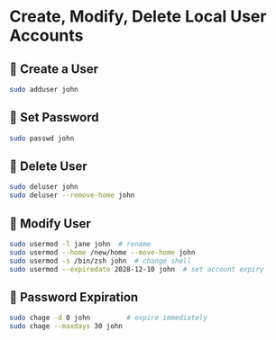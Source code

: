 # Create, Modify, Delete Local User Accounts

## 🔹 Create a User

```bash
sudo adduser john
```

## 🔹 Set Password

```bash
sudo passwd john
```

## 🔹 Delete User

```bash
sudo deluser john
sudo deluser --remove-home john
```

## 🔹 Modify User

```bash
sudo usermod -l jane john  # rename
sudo usermod --home /new/home --move-home john
sudo usermod -s /bin/zsh john  # change shell
sudo usermod --expiredate 2028-12-10 john  # set account expiry
```

## 🔹 Password Expiration

```bash
sudo chage -d 0 john         # expire immediately
sudo chage --maxdays 30 john
```
